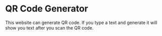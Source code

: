 # QR Code Generator
This website can generate QR code.
If you type a text and generate it will show you text after you scan the QR code.
